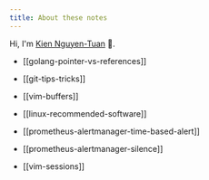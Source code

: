 ```yaml
---
title: About these notes
---
```


Hi, I'm [Kien Nguyen-Tuan](https://github.com/ntk148v/) 👋.


- [[golang-pointer-vs-references]]

- [[git-tips-tricks]]

- [[vim-buffers]]

- [[linux-recommended-software]]

- [[prometheus-alertmanager-time-based-alert]]

- [[prometheus-alertmanager-silence]]

- [[vim-sessions]]
